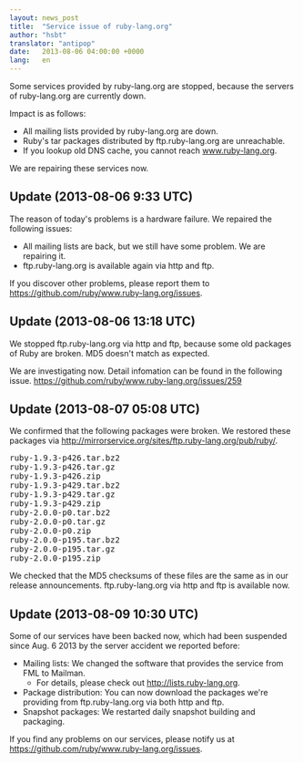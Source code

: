 ```yaml
---
layout: news_post
title:  "Service issue of ruby-lang.org"
author: "hsbt"
translator: "antipop"
date:   2013-08-06 04:00:00 +0000
lang:   en
---
```


Some services provided by ruby-lang.org are stopped,
because the servers of ruby-lang.org are currently down.

Impact is as follows:

 * All mailing lists provided by ruby-lang.org are down.
 * Ruby's tar packages distributed by ftp.ruby-lang.org are unreachable.
 * If you lookup old DNS cache, you cannot reach www.ruby-lang.org.

We are repairing these services now.

## Update (2013-08-06 9:33 UTC)

The reason of today's problems is a hardware failure.
We repaired the following issues:

 * All mailing lists are back, but we still have some problem. We are repairing it.
 * ftp.ruby-lang.org is available again via http and ftp.

If you discover other problems, please report them to
https://github.com/ruby/www.ruby-lang.org/issues.

## Update (2013-08-06 13:18 UTC)

We stopped ftp.ruby-lang.org via http and ftp, because some old packages of Ruby are broken. MD5 doesn't match as expected.

We are investigating now. Detail infomation can be found in the following issue.
https://github.com/ruby/www.ruby-lang.org/issues/259

## Update (2013-08-07 05:08 UTC)

We confirmed that the following packages were broken. We restored these packages via http://mirrorservice.org/sites/ftp.ruby-lang.org/pub/ruby/.

<pre>
ruby-1.9.3-p426.tar.bz2
ruby-1.9.3-p426.tar.gz
ruby-1.9.3-p426.zip
ruby-1.9.3-p429.tar.bz2
ruby-1.9.3-p429.tar.gz
ruby-1.9.3-p429.zip
ruby-2.0.0-p0.tar.bz2
ruby-2.0.0-p0.tar.gz
ruby-2.0.0-p0.zip
ruby-2.0.0-p195.tar.bz2
ruby-2.0.0-p195.tar.gz
ruby-2.0.0-p195.zip
</pre>

We checked that the MD5 checksums of these files are the same as in our release announcements. ftp.ruby-lang.org via http and ftp is available now.

## Update (2013-08-09 10:30 UTC)

Some of our services have been backed now, which had been suspended since Aug. 6 2013 by the server accident we reported before:

  * Mailing lists: We changed the software that provides the service from FML to Mailman.
    * For details, please check out http://lists.ruby-lang.org.
  * Package distribution: You can now download the packages we're providing from ftp.ruby-lang.org via both http and ftp.
  * Snapshot packages: We restarted daily snapshot building and packaging.

If you find any problems on our services, please notify us at https://github.com/ruby/www.ruby-lang.org/issues.
